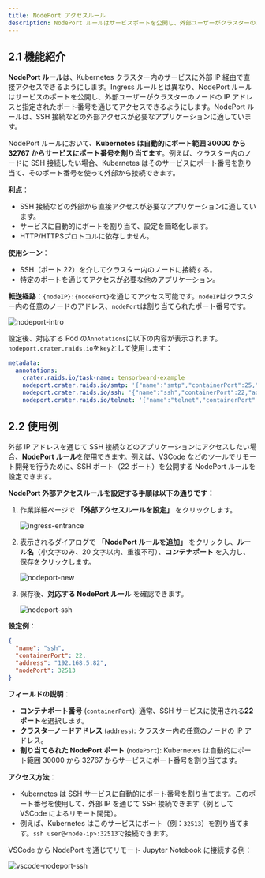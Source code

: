```yaml
---
title: NodePort アクセスルール
description: NodePort ルールはサービスポートを公開し、外部ユーザーがクラスターのノードの IP アドレスと指定されたポート番号を通じてアクセスできるようにします。
---
```


## 2.1 機能紹介

**NodePort ルール**は、Kubernetes クラスター内のサービスに外部 IP 経由で直接アクセスできるようにします。Ingress ルールとは異なり、NodePort ルールはサービスのポートを公開し、外部ユーザーがクラスターのノードの IP アドレスと指定されたポート番号を通じてアクセスできるようにします。NodePort ルールは、SSH 接続などの外部アクセスが必要なアプリケーションに適しています。

NodePort ルールにおいて、**Kubernetes は自動的にポート範囲 30000 から 32767 からサービスにポート番号を割り当てます**。例えば、クラスター内のノードに SSH 接続したい場合、Kubernetes はそのサービスにポート番号を割り当て、そのポート番号を使って外部から接続できます。

**利点**：

- SSH 接続などの外部から直接アクセスが必要なアプリケーションに適しています。
- サービスに自動的にポートを割り当て、設定を簡略化します。
- HTTP/HTTPSプロトコルに依存しません。

**使用シーン**：

- SSH（ポート 22）を介してクラスター内のノードに接続する。
- 特定のポートを通じてアクセスが必要な他のアプリケーション。

**転送経路**：`{nodeIP}:{nodePort}`を通じてアクセス可能です。`nodeIP`はクラスター内の任意のノードのアドレス、`nodePort`は割り当てられたポート番号です。

![nodeport-intro](./img/nodeport-intro.webp)

設定後、対応する Pod の`Annotations`に以下の内容が表示されます。`nodeport.crater.raids.io`を`key`として使用します：

```yaml
metadata:
  annotations:
    crater.raids.io/task-name: tensorboard-example
    nodeport.crater.raids.io/smtp: '{"name":"smtp","containerPort":25,"address":"192.168.5.82","nodePort":30631}'
    nodeport.crater.raids.io/ssh: '{"name":"ssh","containerPort":22,"address":"192.168.5.82","nodePort":32513}'
    nodeport.crater.raids.io/telnet: '{"name":"telnet","containerPort":23,"address":"192.168.5.82","nodePort":32226}'
```

## 2.2 使用例

外部 IP アドレスを通じて SSH 接続などのアプリケーションにアクセスしたい場合、**NodePort ルール**を使用できます。例えば、VSCode などのツールでリモート開発を行うために、SSH ポート（22 ポート）を公開する NodePort ルールを設定できます。

**NodePort 外部アクセスルールを設定する手順は以下の通りです：**

1. 作業詳細ページで **「外部アクセスルールを設定」** をクリックします。

   ![ingress-entrance](./img/ingress-entrance.webp)

2. 表示されるダイアログで **「NodePort ルールを追加」** をクリックし、**ルール名**（小文字のみ、20 文字以内、重複不可）、**コンテナポート** を入力し、保存をクリックします。

   ![nodeport-new](./img/nodeport-new.webp)

3. 保存後、**対応する NodePort ルール** を確認できます。

   ![nodeport-ssh](./img/nodeport-ssh.webp)

**設定例**：

```json
{
  "name": "ssh",
  "containerPort": 22,
  "address": "192.168.5.82",
  "nodePort": 32513
}
```

**フィールドの説明**：

- **コンテナポート番号** (`containerPort`): 通常、SSH サービスに使用される**22 ポート**を選択します。
- **クラスターノードアドレス** (`address`): クラスター内の任意のノードの IP アドレス。
- **割り当てられた NodePort ポート** (`nodePort`): Kubernetes は自動的にポート範囲 30000 から 32767 からサービスにポート番号を割り当てます。

**アクセス方法**：

- Kubernetes は SSH サービスに自動的にポート番号を割り当てます。このポート番号を使用して、外部 IP を通じて SSH 接続できます（例として VSCode によるリモート開発）。
- 例えば、Kubernetes はこのサービスにポート（例：`32513`）を割り当てます。`ssh user@<node-ip>:32513`で接続できます。

VSCode から NodePort を通じてリモート Jupyter Notebook に接続する例：

![vscode-nodeport-ssh](./img/vscode-nodeport-ssh.webp)